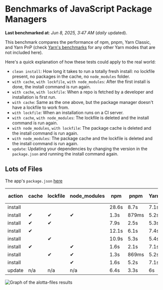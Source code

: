# Benchmarks of JavaScript Package Managers

**Last benchmarked at**: _Jun 8, 2025, 3:47 AM_ (_daily_ updated).

This benchmark compares the performance of npm, pnpm, Yarn Classic, and Yarn PnP (check [Yarn's benchmarks](https://yarnpkg.com/benchmarks) for any other Yarn modes that are not included here).

Here's a quick explanation of how these tests could apply to the real world:

- `clean install`: How long it takes to run a totally fresh install: no lockfile present, no packages in the cache, no `node_modules` folder.
- `with cache`, `with lockfile`, `with node_modules`: After the first install is done, the install command is run again.
- `with cache`, `with lockfile`: When a repo is fetched by a developer and installation is first run.
- `with cache`: Same as the one above, but the package manager doesn't have a lockfile to work from.
- `with lockfile`: When an installation runs on a CI server.
- `with cache`, `with node_modules`: The lockfile is deleted and the install command is run again.
- `with node_modules`, `with lockfile`: The package cache is deleted and the install command is run again.
- `with node_modules`: The package cache and the lockfile is deleted and the install command is run again.
- `update`: Updating your dependencies by changing the version in the `package.json` and running the install command again.

## Lots of Files

The app's `package.json` [here](https://github.com/pnpm/pnpm.io/blob/main/benchmarks/fixtures/alotta-files/package.json)

| action  | cache | lockfile | node_modules| npm | pnpm | Yarn | Yarn PnP |
| ---     | ---   | ---      | ---         | --- | ---  | ---  | ---      |
| install |       |          |             | 28.6s | 8.7s | 7.1s | 3.8s |
| install | ✔     | ✔        | ✔           | 1.3s | 879ms | 5.2s | n/a |
| install | ✔     | ✔        |             | 7.9s | 2.5s | 5.3s | 1.3s |
| install | ✔     |          |             | 12.1s | 6.1s | 7.4s | 3s |
| install |       | ✔        |             | 10.9s | 5.3s | 5.4s | 1.3s |
| install | ✔     |          | ✔           | 1.6s | 2.1s | 7.1s | n/a |
| install |       | ✔        | ✔           | 1.3s | 869ms | 5.2s | n/a |
| install |       |          | ✔           | 1.6s | 5.2s | 7.1s | n/a |
| update  | n/a | n/a | n/a | 6.4s | 3.3s | 6s | 3s |

<img alt="Graph of the alotta-files results" src="/img/benchmarks/alotta-files.svg" />